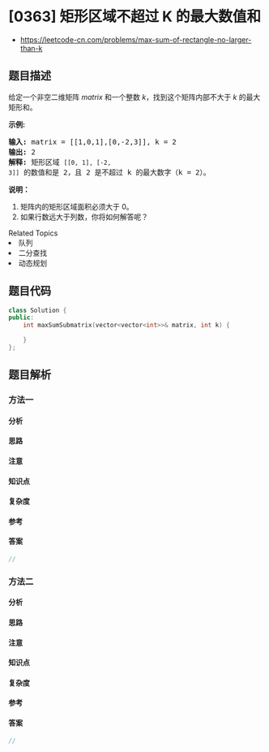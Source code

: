 

# [0363] 矩形区域不超过 K 的最大数值和
* https://leetcode-cn.com/problems/max-sum-of-rectangle-no-larger-than-k


## 题目描述

<p>给定一个非空二维矩阵&nbsp;<em>matrix&nbsp;</em>和一个整数<em> k</em>，找到这个矩阵内部不大于 <em>k</em> 的最大矩形和。</p>

<p><strong>示例:</strong></p>

<pre><strong>输入: </strong>matrix = [[1,0,1],[0,-2,3]], k = 2
<strong>输出: </strong>2 
<strong>解释:</strong>&nbsp;矩形区域&nbsp;<code>[[0, 1], [-2, 3]]</code>&nbsp;的数值和是 2，且 2 是不超过 k 的最大数字（k = 2）。
</pre>

<p><strong>说明：</strong></p>

<ol>
	<li>矩阵内的矩形区域面积必须大于 0。</li>
	<li>如果行数远大于列数，你将如何解答呢？</li>
</ol>
<div><div>Related Topics</div><div><li>队列</li><li>二分查找</li><li>动态规划</li></div></div>


## 题目代码

```cpp
class Solution {
public:
    int maxSumSubmatrix(vector<vector<int>>& matrix, int k) {

    }
};
```


## 题目解析


### 方法一

#### 分析

#### 思路

#### 注意

#### 知识点

#### 复杂度

#### 参考

#### 答案

```cpp
//
```


### 方法二

#### 分析

#### 思路

#### 注意

#### 知识点

#### 复杂度

#### 参考

#### 答案

```cpp
//
```


